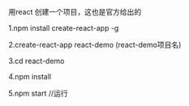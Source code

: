 用react 创建一个项目，这也是官方给出的

1.npm install create-react-app -g

2.create-react-app react-demo  (react-demo项目名)

3.cd react-demo 

4.npm install

5.npm start     //运行